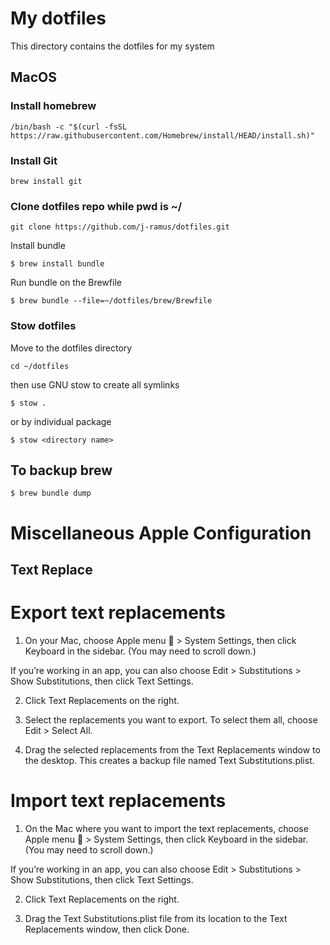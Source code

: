 # My dotfiles

This directory contains the dotfiles for my system

## MacOS

### Install homebrew

```
/bin/bash -c "$(curl -fsSL https://raw.githubusercontent.com/Homebrew/install/HEAD/install.sh)"
```
### Install Git

```
brew install git
```
### Clone dotfiles repo while pwd is ~/


```
git clone https://github.com/j-ramus/dotfiles.git
```

Install bundle

```
$ brew install bundle

```

Run bundle on the Brewfile

```
$ brew bundle --file=~/dotfiles/brew/Brewfile
```
### Stow dotfiles

Move to the dotfiles directory
```
cd ~/dotfiles
```

then use GNU stow to create all symlinks

```
$ stow .
```
or by individual package

```
$ stow <directory name>
```

## To backup brew
```
$ brew bundle dump
```

# Miscellaneous Apple Configuration

## Text Replace

# Export text replacements
1. On your Mac, choose Apple menu  > System Settings, then click Keyboard  in the sidebar. (You may need to scroll down.)

If you’re working in an app, you can also choose Edit > Substitutions > Show Substitutions, then click Text Settings.

2. Click Text Replacements on the right.

3. Select the replacements you want to export. To select them all, choose Edit > Select All.

4. Drag the selected replacements from the Text Replacements window to the desktop. This creates a backup file named Text Substitutions.plist.

# Import text replacements
1. On the Mac where you want to import the text replacements, choose Apple menu  > System Settings, then click Keyboard  in the sidebar. (You may need to scroll down.)

If you’re working in an app, you can also choose Edit > Substitutions > Show Substitutions, then click Text Settings.

2. Click Text Replacements on the right.

3. Drag the Text Substitutions.plist file from its location to the Text Replacements window, then click Done.

